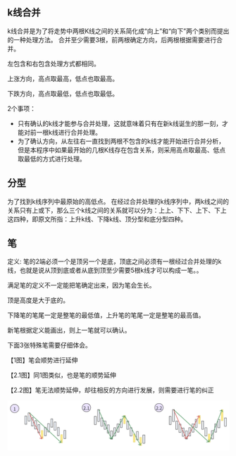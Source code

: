 ## k线合并

k线合并是为了将走势中两根K线之间的关系简化成“向上”和“向下”两个类别而提出的一种处理方法。
合并至少需要3根，前两根确定方向，后两根根据需要进行合并。

左包含和右包含处理方式都相同。

上涨方向，高点取最高，低点也取最高。

下跌方向，高点取最低，低点也取最低。

2个事项：

- 只有确认的k线才能参与合并处理，这就意味着只有在新k线诞生的那一刻，才能对前一根k线进行合并处理。
- 为了确认方向，从左往右一直找到两根不包含的k线才能开始进行合并分析，但是本程序中如果最开始的几根K线存在包含关系，则采用高点取最高、低点取最低的方式进行处理。



## 分型

为了找到k线序列中最原始的高低点。
在经过合并处理的k线序列中，两k线之间的关系只有上或下，那么三个k线之间的关系就可以分为：上上、下下、上下、下上这四种，即原文所指：上升k线、下降k线、顶分型和底分型四种。



## 笔

定义: 笔的2端必须一个是顶另一个是底，顶底之间必须有一根经过合并处理的k线，也就是说从顶到底或者从底到顶至少需要5根k线才可以构成一笔。。

满足笔的定义不一定能把笔确定出来，因为笔会生长。

顶是高度是大于底的。

下降笔的笔尾一定是整笔的最低值，上升笔的笔尾一定是整笔的最高值。

新笔根据定义能画出，则上一笔就可以确认。



下面3张特殊笔需要仔细体会。

【1图】笔会顺势进行延伸

【2.1图】同1图类似，也是笔的顺势延伸

【2.2图】笔无法顺势延伸，却往相反的方向进行发展，则需要进行笔的纠正

![特殊笔画法](特殊笔画法.png)

